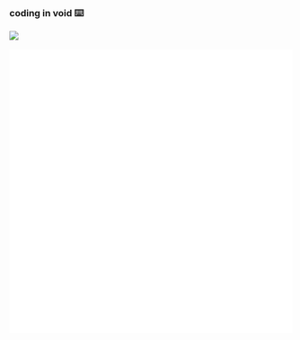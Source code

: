 ### coding in void ⌨️
![](https://komarev.com/ghpvc/?username=Livshitz&color=blue)

<a href="#user-profile-frame">
    <img src="https://raw.githubusercontent.com/Livshitz/Livshitz/8015cb422b879697abb0dac1ac0b8e67e77cffde/asci-ani-astro-space.svg">
  
</a>

<!--
**Livshitz/Livshitz** is a ✨ _special_ ✨ repository because its `README.md` (this file) appears on your GitHub profile.

Here are some ideas to get you started:

- 🔭 I’m currently working on ...
- 🌱 I’m currently learning ...
- 👯 I’m looking to collaborate on ...
- 🤔 I’m looking for help with ...
- 💬 Ask me about ...
- 📫 How to reach me: ...
- 😄 Pronouns: ...
- ⚡ Fun fact: ...
-->
